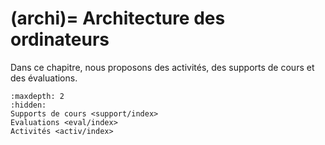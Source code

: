 (archi)=
Architecture des ordinateurs
===========================

Dans ce chapitre, nous proposons des activités, des supports de cours et des évaluations.

```{toctree}
:maxdepth: 2
:hidden:
Supports de cours <support/index>
Evaluations <eval/index>
Activités <activ/index>
```